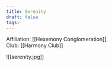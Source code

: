 ```yaml
---
title: Serenity
draft: false
tags:
---
```

Affiliation: [[Hexemony Conglomeration]]  
Club: [[Harmony Club]]

![[serenity.jpg]]